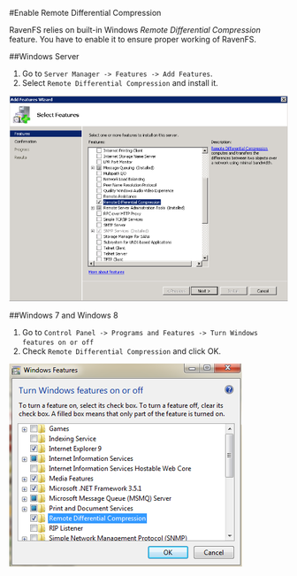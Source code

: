﻿#Enable Remote Differential Compression

RavenFS relies on built-in Windows *Remote Differential Compression* feature. You have to enable it to ensure proper working of RavenFS.

##Windows Server

1. Go to `Server Manager -> Features -> Add Features`.
2. Select `Remote Differential Compression` and install it.

![Figure 1: Enable RDC in Windows Server](images\enable-rdc-windows-server.png)

##Windows 7 and Windows 8

1. Go to `Control Panel -> Programs and Features -> Turn Windows features on or off `
2. Check `Remote Differential Compression` and click OK. 

![Figure 2: Enable RDC in Windows 7 and Windows 8](images\enable-rdc-windows-7.png)